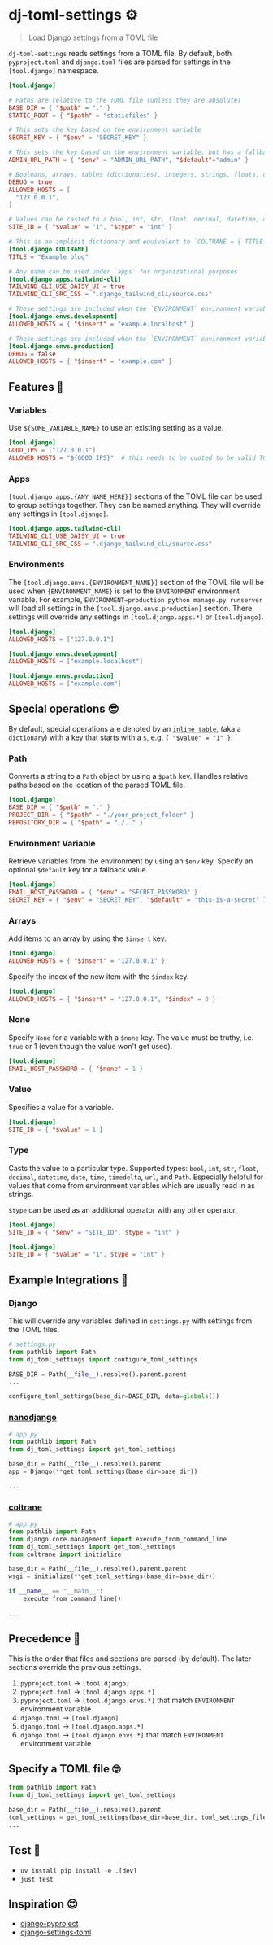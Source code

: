 # dj-toml-settings ⚙️

> Load Django settings from a TOML file

`dj-toml-settings` reads settings from a TOML file. By default, both `pyproject.toml` and `django.toml` files are parsed for settings in the `[tool.django]` namespace.

```toml
[tool.django]

# Paths are relative to the TOML file (unless they are absolute)
BASE_DIR = { "$path" = "." }
STATIC_ROOT = { "$path" = "staticfiles" }

# This sets the key based on the environment variable
SECRET_KEY = { "$env" = "SECRET_KEY" }

# This sets the key based on the environment variable, but has a fallback
ADMIN_URL_PATH = { "$env" = "ADMIN_URL_PATH", "$default"="admin" }

# Booleans, arrays, tables (dictionaries), integers, strings, floats, dates are all supported in TOML
DEBUG = true
ALLOWED_HOSTS = [
  "127.0.0.1",
]

# Values can be casted to a bool, int, str, float, decimal, datetime, date, time, timedelta, url, Path
SITE_ID = { "$value" = "1", "$type" = "int" }

# This is an implicit dictionary and equivalent to `COLTRANE = { TITLE = "Example blog" }`
[tool.django.COLTRANE]
TITLE = "Example blog"

# Any name can be used under `apps` for organizational purposes
[tool.django.apps.tailwind-cli]
TAILWIND_CLI_USE_DAISY_UI = true
TAILWIND_CLI_SRC_CSS = ".django_tailwind_cli/source.css"

# These settings are included when the `ENVIRONMENT` environment variable is "development"
[tool.django.envs.development]
ALLOWED_HOSTS = { "$insert" = "example.localhost" }

# These settings are included when the `ENVIRONMENT` environment variable is "production"
[tool.django.envs.production]
DEBUG = false
ALLOWED_HOSTS = { "$insert" = "example.com" }
```

## Features 🤩

### Variables

Use `${SOME_VARIABLE_NAME}` to use an existing setting as a value.

```toml
[tool.django]
GOOD_IPS = ["127.0.0.1"]
ALLOWED_HOSTS = "${GOOD_IPS}"  # this needs to be quoted to be valid TOML, but will be converted into a `list`
```

### Apps

`[tool.django.apps.{ANY_NAME_HERE}]` sections of the TOML file can be used to group settings together. They can be named anything. They will override any settings in `[tool.django]`.

```toml
[tool.django.apps.tailwind-cli]
TAILWIND_CLI_USE_DAISY_UI = true
TAILWIND_CLI_SRC_CSS = ".django_tailwind_cli/source.css"
```

### Environments

The `[tool.django.envs.{ENVIRONMENT_NAME}]` section of the TOML file will be used when `{ENVIRONMENT_NAME}` is set to the `ENVIRONMENT` environment variable. For example, `ENVIRONMENT=production python manage.py runserver` will load all settings in the `[tool.django.envs.production]` section. There settings will override any settings in `[tool.django.apps.*]` or `[tool.django]`.

```toml
[tool.django]
ALLOWED_HOSTS = ["127.0.0.1"]

[tool.django.envs.development]
ALLOWED_HOSTS = ["example.localhost"]

[tool.django.envs.production]
ALLOWED_HOSTS = ["example.com"]
```

## Special operations 😎

By default, special operations are denoted by an [`inline table`](https://toml.io/en/v1.0.0#inline-table), (aka a `dictionary`) with a key that starts with a `$`, e.g. `{ "$value" = "1" }`.

### Path

Converts a string to a `Path` object by using a `$path` key. Handles relative paths based on the location of the parsed TOML file.

```toml
[tool.django]
BASE_DIR = { "$path" = "." }
PROJECT_DIR = { "$path" = "./your_project_folder" }
REPOSITORY_DIR = { "$path" = "./.." }
```

### Environment Variable

Retrieve variables from the environment by using an `$env` key. Specify an optional `$default` key for a fallback value.

```toml
[tool.django]
EMAIL_HOST_PASSWORD = { "$env" = "SECRET_PASSWORD" }
SECRET_KEY = { "$env" = "SECRET_KEY", "$default" = "this-is-a-secret" }
```

### Arrays

Add items to an array by using the `$insert` key.

```toml
[tool.django]
ALLOWED_HOSTS = { "$insert" = "127.0.0.1" }
```

Specify the index of the new item with the `$index` key.

```toml
[tool.django]
ALLOWED_HOSTS = { "$insert" = "127.0.0.1", "$index" = 0 }
```

### None

Specify `None` for a variable with a `$none` key. The value must be truthy, i.e. `true` or 1 (even though the value won't get used).

```toml
[tool.django]
EMAIL_HOST_PASSWORD = { "$none" = 1 }
```

### Value

Specifies a value for a variable.

```toml
[tool.django]
SITE_ID = { "$value" = 1 }
```

### Type

Casts the value to a particular type. Supported types: `bool`, `int`, `str`, `float`, `decimal`, `datetime`, `date`, `time`, `timedelta`, `url`, and `Path`. Especially helpful for values that come from environment variables which are usually read in as strings.

`$type` can be used as an additional operator with any other operator.

```toml
[tool.django]
SITE_ID = { "$env" = "SITE_ID", $type = "int" }
```

```toml
[tool.django]
SITE_ID = { "$value" = "1", $type = "int" }
```

## Example Integrations 💚

### Django

This will override any variables defined in `settings.py` with settings from the TOML files.

```python
# settings.py
from pathlib import Path
from dj_toml_settings import configure_toml_settings

BASE_DIR = Path(__file__).resolve().parent.parent
...

configure_toml_settings(base_dir=BASE_DIR, data=globals())
```

### [nanodjango](https://nanodjango.readthedocs.io) 

```python
# app.py
from pathlib import Path
from dj_toml_settings import get_toml_settings

base_dir = Path(__file__).resolve().parent
app = Django(**get_toml_settings(base_dir=base_dir))

...
```

### [coltrane](https://coltrane.adamghill.com)

```python
# app.py
from pathlib import Path
from django.core.management import execute_from_command_line
from dj_toml_settings import get_toml_settings
from coltrane import initialize

base_dir = Path(__file__).resolve().parent.parent
wsgi = initialize(**get_toml_settings(base_dir=base_dir))

if __name__ == "__main__":
    execute_from_command_line()

...
```

## Precedence 🔻

This is the order that files and sections are parsed (by default). The later sections override the previous settings.

1. `pyproject.toml` -> `[tool.django]`
2. `pyproject.toml` -> `[tool.django.apps.*]`
3. `pyproject.toml` -> `[tool.django.envs.*]` that match `ENVIRONMENT` environment variable
4. `django.toml` -> `[tool.django]`
5. `django.toml` -> `[tool.django.apps.*]`
6. `django.toml` -> `[tool.django.envs.*]` that match `ENVIRONMENT` environment variable

## Specify a TOML file 🤓

```python
from pathlib import Path
from dj_toml_settings import get_toml_settings

base_dir = Path(__file__).resolve().parent
toml_settings = get_toml_settings(base_dir=base_dir, toml_settings_files=["custom-settings.toml"])
...
```

## Test 🧪

- `uv install pip install -e .[dev]`
- `just test`

## Inspiration 😍

- [django-pyproject](https://github.com/Ceterai/django-pyproject)
- [django-settings-toml](https://github.com/maxking/django-settings-toml)

